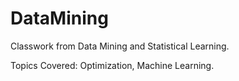 # DataMining

Classwork from Data Mining and Statistical Learning. 

Topics Covered: Optimization, Machine Learning. 
